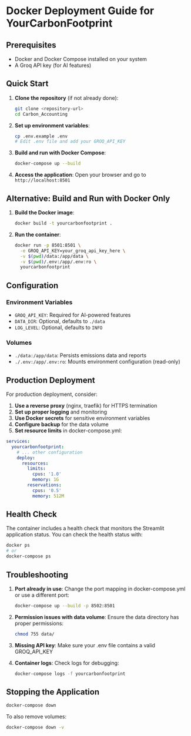 # Docker Deployment Guide for YourCarbonFootprint

## Prerequisites

- Docker and Docker Compose installed on your system
- A Groq API key (for AI features)

## Quick Start

1. **Clone the repository** (if not already done):
   ```bash
   git clone <repository-url>
   cd Carbon_Accounting
   ```

2. **Set up environment variables**:
   ```bash
   cp .env.example .env
   # Edit .env file and add your GROQ_API_KEY
   ```

3. **Build and run with Docker Compose**:
   ```bash
   docker-compose up --build
   ```

4. **Access the application**:
   Open your browser and go to `http://localhost:8501`

## Alternative: Build and Run with Docker Only

1. **Build the Docker image**:
   ```bash
   docker build -t yourcarbonfootprint .
   ```

2. **Run the container**:
   ```bash
   docker run -p 8501:8501 \
     -e GROQ_API_KEY=your_groq_api_key_here \
     -v $(pwd)/data:/app/data \
     -v $(pwd)/.env:/app/.env:ro \
     yourcarbonfootprint
   ```

## Configuration

### Environment Variables

- `GROQ_API_KEY`: Required for AI-powered features
- `DATA_DIR`: Optional, defaults to `./data`
- `LOG_LEVEL`: Optional, defaults to `INFO`

### Volumes

- `./data:/app/data`: Persists emissions data and reports
- `./.env:/app/.env:ro`: Mounts environment configuration (read-only)

## Production Deployment

For production deployment, consider:

1. **Use a reverse proxy** (nginx, traefik) for HTTPS termination
2. **Set up proper logging** and monitoring
3. **Use Docker secrets** for sensitive environment variables
4. **Configure backup** for the data volume
5. **Set resource limits** in docker-compose.yml:

```yaml
services:
  yourcarbonfootprint:
    # ... other configuration
    deploy:
      resources:
        limits:
          cpus: '1.0'
          memory: 1G
        reservations:
          cpus: '0.5'
          memory: 512M
```

## Health Check

The container includes a health check that monitors the Streamlit application status. You can check the health status with:

```bash
docker ps
# or
docker-compose ps
```

## Troubleshooting

1. **Port already in use**: Change the port mapping in docker-compose.yml or use a different port:
   ```bash
   docker-compose up --build -p 8502:8501
   ```

2. **Permission issues with data volume**: Ensure the data directory has proper permissions:
   ```bash
   chmod 755 data/
   ```

3. **Missing API key**: Make sure your .env file contains a valid GROQ_API_KEY

4. **Container logs**: Check logs for debugging:
   ```bash
   docker-compose logs -f yourcarbonfootprint
   ```

## Stopping the Application

```bash
docker-compose down
```

To also remove volumes:
```bash
docker-compose down -v
```
